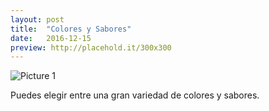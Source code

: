 ```yaml
---
layout: post
title:  "Colores y Sabores"
date:   2016-12-15 
preview: http://placehold.it/300x300
---
```


![Picture 1]({{site.baseurl}}/assets/navidad.jpg)

Puedes elegir entre una gran variedad de colores y sabores. 
